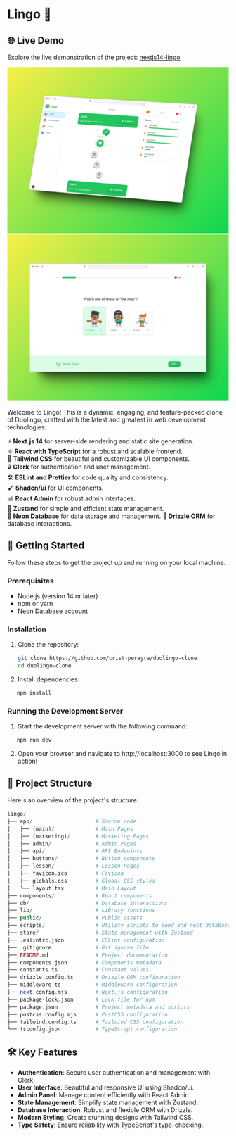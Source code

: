# Lingo 🌟

## 🌐 Live Demo

Explore the live demonstration of the project: [nextjs14-lingo](https://duolingo-clone-xi.vercel.app)

![Lingo Preview](/public/lingo-preview.png)
![Lingo Preview 2](/public/lingo-preview-2.png)

Welcome to Lingo! This is a dynamic, engaging, and feature-packed clone of Duolingo, crafted with the latest and greatest in web development technologies:

⚡ **Next.js 14** for server-side rendering and static site generation.  
⚛️ **React with TypeScript** for a robust and scalable frontend.  
🎨 **Tailwind CSS** for beautiful and customizable UI components.  
🔒 **Clerk** for authentication and user management.  
🛠️ **ESLint and Prettier** for code quality and consistency.  
🖌️ **Shadcn/ui** for UI components.  
📊 **React Admin** for robust admin interfaces.  
🐻 **Zustand** for simple and efficient state management.  
💽 **Neon Database** for data storage and management.
🔄 **Drizzle ORM** for database interactions.

## 🚀 Getting Started

Follow these steps to get the project up and running on your local machine.

### Prerequisites

- Node.js (version 14 or later)
- npm or yarn
- Neon Database account

### Installation

1. Clone the repository:

   ```sh
   git clone https://github.com/crist-pereyra/duolingo-clone
   cd duolingo-clone
   ```

2. Install dependencies:

```sh
   npm install
```

### Running the Development Server

1. Start the development server with the following command:

```sh
   npm run dev
```

2. Open your browser and navigate to http://localhost:3000 to see Lingo in action!

## 📂 Project Structure

Here's an overview of the project's structure:

```php
lingo/
├── app/                    # Source code
│   ├── (main)/             # Main Pages
│   ├── (marketing)/        # Marketing Pages
│   ├── admin/              # Admin Pages
│   ├── api/                # API Endpoints
│   ├── buttons/            # Button components
│   ├── lesson/             # Lesson Pages
│   ├── favicon.ico         # Favicon
│   ├── globals.css         # Global CSS styles
│   └── layout.tsx          # Main Layout
├── components/             # React components
├── db/                     # Database interactions
├── lib/                    # Library functions
├── public/                 # Public assets
├── scripts/                # Utility scripts to seed and rest database
├── store/                  # State management with Zustand
├── .eslintrc.json          # ESLint configuration
├── .gitignore              # Git ignore file
├── README.md               # Project documentation
├── components.json         # Components metadata
├── constants.ts            # Constant values
├── drizzle.config.ts       # Drizzle ORM configuration
├── middleware.ts           # Middleware configuration
├── next.config.mjs         # Next.js configuration
├── package-lock.json       # Lock file for npm
├── package.json            # Project metadata and scripts
├── postcss.config.mjs      # PostCSS configuration
├── tailwind.config.ts      # Tailwind CSS configuration
└── tsconfig.json           # TypeScript configuration

```

## 🛠️ Key Features

- **Authentication**: Secure user authentication and management with Clerk.
- **User Interface**: Beautiful and responsive UI using Shadcn/ui.
- **Admin Panel**: Manage content efficiently with React Admin.
- **State Management**: Simplify state management with Zustand.
- **Database Interaction**: Robust and flexible ORM with Drizzle.
- **Modern Styling**: Create stunning designs with Tailwind CSS.
- **Type Safety**: Ensure reliability with TypeScript's type-checking.
